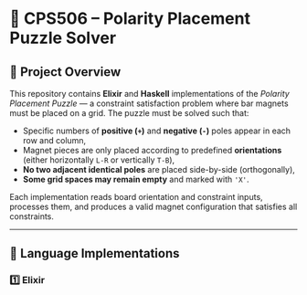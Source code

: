 # 🧲 CPS506 – Polarity Placement Puzzle Solver

## 📘 Project Overview

This repository contains **Elixir** and **Haskell** implementations of the *Polarity Placement Puzzle* — a constraint satisfaction problem where bar magnets must be placed on a grid. The puzzle must be solved such that:

- Specific numbers of **positive (`+`)** and **negative (`-`)** poles appear in each row and column,
- Magnet pieces are only placed according to predefined **orientations** (either horizontally `L-R` or vertically `T-B`),
- **No two adjacent identical poles** are placed side-by-side (orthogonally),
- **Some grid spaces may remain empty** and marked with `'X'`.

Each implementation reads board orientation and constraint inputs, processes them, and produces a valid magnet configuration that satisfies all constraints.

---

## 🧪 Language Implementations

### 1️⃣ Elixir
